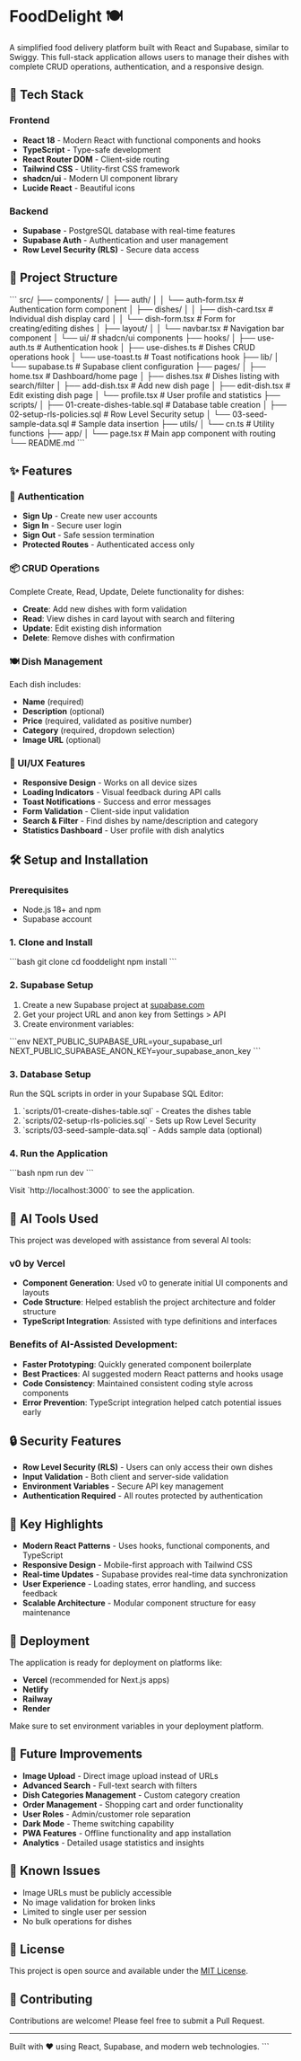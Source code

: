 # FoodDelight 🍽️

A simplified food delivery platform built with React and Supabase, similar to Swiggy. This full-stack application allows users to manage their dishes with complete CRUD operations, authentication, and a responsive design.

## 🚀 Tech Stack

### Frontend
- **React 18** - Modern React with functional components and hooks
- **TypeScript** - Type-safe development
- **React Router DOM** - Client-side routing
- **Tailwind CSS** - Utility-first CSS framework
- **shadcn/ui** - Modern UI component library
- **Lucide React** - Beautiful icons

### Backend
- **Supabase** - PostgreSQL database with real-time features
- **Supabase Auth** - Authentication and user management
- **Row Level Security (RLS)** - Secure data access

## 📁 Project Structure

\`\`\`
src/
├── components/
│   ├── auth/
│   │   └── auth-form.tsx          # Authentication form component
│   ├── dishes/
│   │   ├── dish-card.tsx          # Individual dish display card
│   │   └── dish-form.tsx          # Form for creating/editing dishes
│   ├── layout/
│   │   └── navbar.tsx             # Navigation bar component
│   └── ui/                        # shadcn/ui components
├── hooks/
│   ├── use-auth.ts                # Authentication hook
│   ├── use-dishes.ts              # Dishes CRUD operations hook
│   └── use-toast.ts               # Toast notifications hook
├── lib/
│   └── supabase.ts                # Supabase client configuration
├── pages/
│   ├── home.tsx                   # Dashboard/home page
│   ├── dishes.tsx                 # Dishes listing with search/filter
│   ├── add-dish.tsx               # Add new dish page
│   ├── edit-dish.tsx              # Edit existing dish page
│   └── profile.tsx                # User profile and statistics
├── scripts/
│   ├── 01-create-dishes-table.sql # Database table creation
│   ├── 02-setup-rls-policies.sql  # Row Level Security setup
│   └── 03-seed-sample-data.sql    # Sample data insertion
├── utils/
│   └── cn.ts                      # Utility functions
├── app/
│   └── page.tsx                   # Main app component with routing
└── README.md
\`\`\`

## ✨ Features

### 🔐 Authentication
- **Sign Up** - Create new user accounts
- **Sign In** - Secure user login
- **Sign Out** - Safe session termination
- **Protected Routes** - Authenticated access only

### 📦 CRUD Operations
Complete Create, Read, Update, Delete functionality for dishes:

- **Create**: Add new dishes with form validation
- **Read**: View dishes in card layout with search and filtering
- **Update**: Edit existing dish information
- **Delete**: Remove dishes with confirmation

### 🍽️ Dish Management
Each dish includes:
- **Name** (required)
- **Description** (optional)
- **Price** (required, validated as positive number)
- **Category** (required, dropdown selection)
- **Image URL** (optional)

### 🎨 UI/UX Features
- **Responsive Design** - Works on all device sizes
- **Loading Indicators** - Visual feedback during API calls
- **Toast Notifications** - Success and error messages
- **Form Validation** - Client-side input validation
- **Search & Filter** - Find dishes by name/description and category
- **Statistics Dashboard** - User profile with dish analytics

## 🛠️ Setup and Installation

### Prerequisites
- Node.js 18+ and npm
- Supabase account

### 1. Clone and Install
\`\`\`bash
git clone <repository-url>
cd fooddelight
npm install
\`\`\`

### 2. Supabase Setup
1. Create a new Supabase project at [supabase.com](https://supabase.com)
2. Get your project URL and anon key from Settings > API
3. Create environment variables:

\`\`\`env
NEXT_PUBLIC_SUPABASE_URL=your_supabase_url
NEXT_PUBLIC_SUPABASE_ANON_KEY=your_supabase_anon_key
\`\`\`

### 3. Database Setup
Run the SQL scripts in order in your Supabase SQL Editor:
1. \`scripts/01-create-dishes-table.sql\` - Creates the dishes table
2. \`scripts/02-setup-rls-policies.sql\` - Sets up Row Level Security
3. \`scripts/03-seed-sample-data.sql\` - Adds sample data (optional)

### 4. Run the Application
\`\`\`bash
npm run dev
\`\`\`

Visit \`http://localhost:3000\` to see the application.

## 🤖 AI Tools Used

This project was developed with assistance from several AI tools:

### v0 by Vercel
- **Component Generation**: Used v0 to generate initial UI components and layouts
- **Code Structure**: Helped establish the project architecture and folder structure
- **TypeScript Integration**: Assisted with type definitions and interfaces

### Benefits of AI-Assisted Development:
- **Faster Prototyping**: Quickly generated component boilerplate
- **Best Practices**: AI suggested modern React patterns and hooks usage
- **Code Consistency**: Maintained consistent coding style across components
- **Error Prevention**: TypeScript integration helped catch potential issues early

## 🔒 Security Features

- **Row Level Security (RLS)** - Users can only access their own dishes
- **Input Validation** - Both client and server-side validation
- **Environment Variables** - Secure API key management
- **Authentication Required** - All routes protected by authentication

## 🌟 Key Highlights

- **Modern React Patterns** - Uses hooks, functional components, and TypeScript
- **Responsive Design** - Mobile-first approach with Tailwind CSS
- **Real-time Updates** - Supabase provides real-time data synchronization
- **User Experience** - Loading states, error handling, and success feedback
- **Scalable Architecture** - Modular component structure for easy maintenance

## 🚀 Deployment

The application is ready for deployment on platforms like:
- **Vercel** (recommended for Next.js apps)
- **Netlify**
- **Railway**
- **Render**

Make sure to set environment variables in your deployment platform.

## 🔮 Future Improvements

- **Image Upload** - Direct image upload instead of URLs
- **Advanced Search** - Full-text search with filters
- **Dish Categories Management** - Custom category creation
- **Order Management** - Shopping cart and order functionality
- **User Roles** - Admin/customer role separation
- **Dark Mode** - Theme switching capability
- **PWA Features** - Offline functionality and app installation
- **Analytics** - Detailed usage statistics and insights

## 🐛 Known Issues

- Image URLs must be publicly accessible
- No image validation for broken links
- Limited to single user per session
- No bulk operations for dishes

## 📄 License

This project is open source and available under the [MIT License](LICENSE).

## 🤝 Contributing

Contributions are welcome! Please feel free to submit a Pull Request.

---

Built with ❤️ using React, Supabase, and modern web technologies.
\`\`\`
